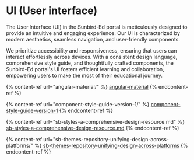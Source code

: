# UI (User interface)

The User Interface (UI) in the Sunbird-Ed portal is meticulously designed to provide an intuitive and engaging experience. Our UI is characterized by modern aesthetics, seamless navigation, and user-friendly components.

We prioritize accessibility and responsiveness, ensuring that users can interact effortlessly across devices. With a consistent design language, comprehensive style guide, and thoughtfully crafted components, the Sunbird-Ed portal's UI fosters efficient learning and collaboration, empowering users to make the most of their educational journey.

{% content-ref url="angular-material/" %}
[angular-material](angular-material/)
{% endcontent-ref %}

{% content-ref url="component-style-guide-version-1/" %}
[component-style-guide-version-1](component-style-guide-version-1/)
{% endcontent-ref %}

{% content-ref url="sb-styles-a-comprehensive-design-resource.md" %}
[sb-styles-a-comprehensive-design-resource.md](sb-styles-a-comprehensive-design-resource.md)
{% endcontent-ref %}

{% content-ref url="sb-themes-repository-unifying-design-across-platforms/" %}
[sb-themes-repository-unifying-design-across-platforms](sb-themes-repository-unifying-design-across-platforms/)
{% endcontent-ref %}
